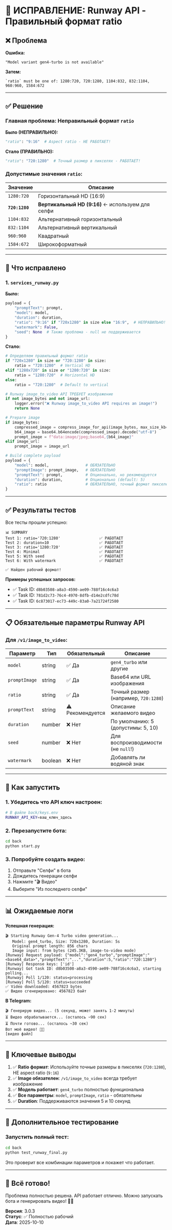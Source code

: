 # 🎯 ИСПРАВЛЕНИЕ: Runway API - Правильный формат ratio

## ❌ Проблема

**Ошибка:**
```
"Model variant gen4-turbo is not available"
```

**Затем:**
```
`ratio` must be one of: 1280:720, 720:1280, 1104:832, 832:1104, 960:960, 1584:672
```

---

## ✅ Решение

### Главная проблема: Неправильный формат `ratio`

**Было (НЕПРАВИЛЬНО):**
```python
"ratio": "9:16"  # Aspect ratio - НЕ РАБОТАЕТ!
```

**Стало (ПРАВИЛЬНО):**
```python
"ratio": "720:1280"  # Точный размер в пикселях - РАБОТАЕТ!
```

### Допустимые значения `ratio`:

| Значение | Описание |
|----------|----------|
| `1280:720` | Горизонтальный HD (16:9) |
| **`720:1280`** | **Вертикальный HD (9:16)** ← используем для селфи |
| `1104:832` | Альтернативный горизонтальный |
| `832:1104` | Альтернативный вертикальный |
| `960:960` | Квадратный |
| `1584:672` | Широкоформатный |

---

## 🔧 Что исправлено

### 1. `services_runway.py`

**Было:**
```python
payload = {
    "promptText": prompt,
    "model": model,
    "duration": duration,
    "ratio": "9:16" if "720x1280" in size else "16:9",  # НЕПРАВИЛЬНО!
    "watermark": False,
    "seed": None  # Также проблема - null не поддерживается
}
```

**Стало:**
```python
# Определяем правильный формат ratio
if "720x1280" in size or "720:1280" in size:
    ratio = "720:1280"  # Vertical HD
elif "1280x720" in size or "1280:720" in size:
    ratio = "1280:720"  # Horizontal HD
else:
    ratio = "720:1280"  # Default to vertical

# Runway image_to_video API ТРЕБУЕТ изображение
if not image_bytes and not image_url:
    logger.error("❌ Runway image_to_video API requires an image!")
    return None

# Prepare image
if image_bytes:
    compressed_image = compress_image_for_api(image_bytes, max_size_kb=800)
    b64_image = base64.b64encode(compressed_image).decode("utf-8")
    prompt_image = f"data:image/jpeg;base64,{b64_image}"
elif image_url:
    prompt_image = image_url

# Build complete payload
payload = {
    "model": model,                # ОБЯЗАТЕЛЬНО
    "promptImage": prompt_image,   # ОБЯЗАТЕЛЬНО
    "promptText": prompt,          # Опционально, но рекомендуется
    "duration": duration,          # Опционально (default: 5)
    "ratio": ratio                 # ОБЯЗАТЕЛЬНО, точный формат пикселей!
}
```

---

## ✅ Результаты тестов

Все тесты прошли успешно:

```
📊 SUMMARY
Test 1: ratio='720:1280'                 ✅ РАБОТАЕТ
Test 2: duration=10                      ✅ РАБОТАЕТ
Test 3: ratio='1280:720'                 ✅ РАБОТАЕТ
Test 4: Minimal                          ✅ РАБОТАЕТ
Test 5: With seed                        ✅ РАБОТАЕТ
Test 6: With watermark                   ✅ РАБОТАЕТ

✅ Найден рабочий формат!
```

**Примеры успешных запросов:**
- ✅ Task ID: `d8b03508-a8a3-4590-ae09-788f16c4c6a3`
- ✅ Task ID: `781d2c73-76c4-4970-8dfb-d14e2cdfc78d`
- ✅ Task ID: `6c873017-ec73-449c-83a0-7a21724f2580`

---

## 📋 Обязательные параметры Runway API

### Для `/v1/image_to_video`:

| Параметр | Тип | Обязательный | Описание |
|----------|-----|--------------|----------|
| `model` | string | ✅ Да | `gen4_turbo` или другие |
| `promptImage` | string | ✅ Да | Base64 или URL изображения |
| `ratio` | string | ✅ Да | Точный размер (например, `720:1280`) |
| `promptText` | string | ⚠️ Рекомендуется | Описание желаемого видео |
| `duration` | number | ❌ Нет | По умолчанию: 5 (допустимы: 5, 10) |
| `seed` | number | ❌ Нет | Для воспроизводимости (не `null`!) |
| `watermark` | boolean | ❌ Нет | Добавлять ли водяной знак |

---

## 🚀 Как запустить

### 1. Убедитесь что API ключ настроен:

```bash
# В файле back/keys.env
RUNWAY_API_KEY=ваш_ключ_здесь
```

### 2. Перезапустите бота:

```bash
cd back
python start.py
```

### 3. Попробуйте создать видео:

1. Отправьте "Селфи" в бота
2. Дождитесь генерации селфи
3. Нажмите "🎬 Видео"
4. Выберите "Из последнего селфи"

---

## 📊 Ожидаемые логи

**Успешная генерация:**

```
🎬 Starting Runway Gen-4 Turbo video generation...
   Model: gen4_turbo, Size: 720x1280, Duration: 5s
   Original prompt length: 856 chars
   Image input: from bytes (245.3KB, image-to-video mode)
[Runway] Request payload: {"model":"gen4_turbo","promptImage":"<base64_data>","promptText":"...","duration":5,"ratio":"720:1280"}
[Runway] Response keys: ['id']
[Runway] Got task ID: d8b03508-a8a3-4590-ae09-788f16c4c6a3, starting polling...
[Runway] Poll 1/120: status=processing
[Runway] Poll 5/120: status=succeeded
✅ Video downloaded: 4567823 bytes
✅ Видео сгенерировано: 4567823 байт
```

**В Telegram:**
```
🎬 Генерирую видео... (5 секунд, может занять 1-2 минуты)
⏳ Видео обрабатывается... (осталось ~90 сек)
⏳ Почти готово... (осталось ~30 сек)
Вот моё видео! 🎥💕
[видео файл]
```

---

## 🎯 Ключевые выводы

1. ✅ **Ratio формат**: Используйте точные размеры в пикселях (`720:1280`), НЕ aspect ratio (`9:16`)
2. ✅ **Image обязателен**: `/v1/image_to_video` всегда требует изображение
3. ✅ **Модель работает**: `gen4_turbo` полностью функциональна
4. ✅ **Все параметры**: `model`, `promptImage`, `ratio` - обязательны
5. ✅ **Duration**: Поддерживаются значения 5 и 10 секунд

---

## 🧪 Дополнительное тестирование

### Запустить полный тест:

```bash
cd back
python test_runway_final.py
```

Это проверит все комбинации параметров и покажет что работает.

---

## 🎉 Всё готово!

Проблема полностью решена. API работает отлично. Можно запускать бота и генерировать видео! 🚀✨

**Версия**: 3.0.3  
**Статус**: ✅ Полностью рабочий  
**Дата**: 2025-10-10

